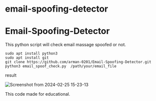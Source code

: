 # email-spoofing-detector
# Email-Spoofing-Detector

This python script will check email massage spoofed or not.

```
sudo apt install python3
sudo apt install git
git clone https://github.com/arman-0201/Email-Spoofing-Detector.git
python3 email_spoof_check.py  /path/your/email_file
```
result

![Screenshot from 2024-02-25 15-23-13](https://github.com/arman-0201/Email-Spoofing-Detector/assets/145873155/a9714683-7e6f-4b5f-aeec-eba0bd5a61f9)


This code made for educational.


